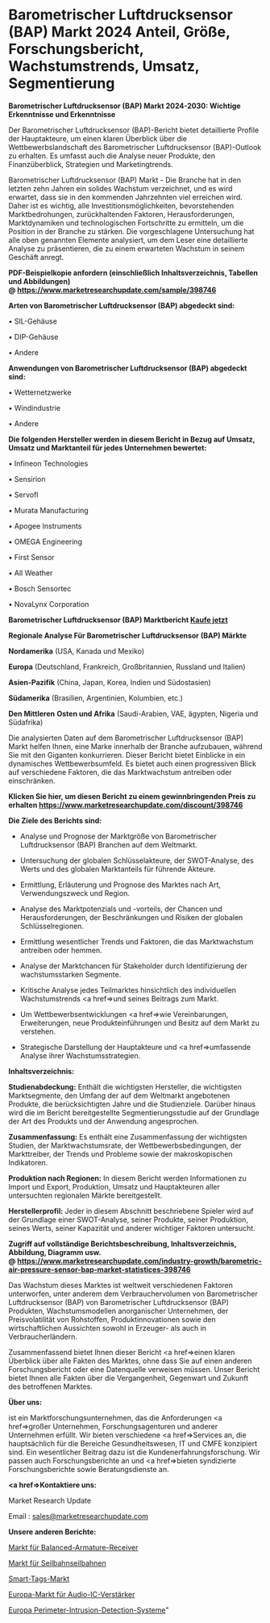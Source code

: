 # Barometrischer Luftdrucksensor (BAP) Markt 2024 Anteil, Größe, Forschungsbericht, Wachstumstrends, Umsatz, Segmentierung

<strong>Barometrischer Luftdrucksensor (BAP) Markt 2024-2030: Wichtige Erkenntnisse und Erkenntnisse</strong>

Der Barometrischer Luftdrucksensor (BAP)-Bericht bietet detaillierte Profile der Hauptakteure, um einen klaren Überblick über die Wettbewerbslandschaft des Barometrischer Luftdrucksensor (BAP)-Outlook zu erhalten. Es umfasst auch die Analyse neuer Produkte, den Finanzüberblick, Strategien und Marketingtrends.

Barometrischer Luftdrucksensor (BAP) Markt - Die Branche hat in den letzten zehn Jahren ein solides Wachstum verzeichnet, und es wird erwartet, dass sie in den kommenden Jahrzehnten viel erreichen wird. Daher ist es wichtig, alle Investitionsmöglichkeiten, bevorstehenden Marktbedrohungen, zurückhaltenden Faktoren, Herausforderungen, Marktdynamiken und technologischen Fortschritte zu ermitteln, um die Position in der Branche zu stärken. Die vorgeschlagene Untersuchung hat alle oben genannten Elemente analysiert, um dem Leser eine detaillierte Analyse zu präsentieren, die zu einem erwarteten Wachstum in seinem Geschäft anregt.

<strong><b>PDF-Beispielkopie anfordern (einschließlich Inhaltsverzeichnis, Tabellen und Abbildungen) @ </b></strong><strong><a href=https://www.marketresearchupdate.com/sample/398746><strong>https://www.marketresearchupdate.com/sample/398746</u></a></strong></strong>

<strong>Arten von Barometrischer Luftdrucksensor (BAP) abgedeckt sind:</strong>

• SIL-Gehäuse

• DIP-Gehäuse

• Andere

<strong>Anwendungen von Barometrischer Luftdrucksensor (BAP) abgedeckt sind:</strong>

• Wetternetzwerke

• Windindustrie

• Andere

<strong>Die folgenden Hersteller werden in diesem Bericht in Bezug auf Umsatz, Umsatz und Marktanteil für jedes Unternehmen bewertet:</strong>

• Infineon Technologies

• Sensirion

• Servofl

• Murata Manufacturing

• Apogee Instruments

• OMEGA Engineering

• First Sensor

• All Weather

• Bosch Sensortec

• NovaLynx Corporation

<strong>Barometrischer Luftdrucksensor (BAP) Marktbericht <a href=https://www.marketresearchupdate.com/buynow/398746>Kaufe jetzt</a></strong>

<strong>Regionale Analyse Für Barometrischer Luftdrucksensor (BAP) Märkte</strong>

<strong>Nordamerika</strong> (USA, Kanada und Mexiko)

<strong>Europa</strong> (Deutschland, Frankreich, Großbritannien, Russland und Italien)

<strong>Asien-Pazifik</strong> (China, Japan, Korea, Indien und Südostasien)

<strong>Südamerika</strong> (Brasilien, Argentinien, Kolumbien, etc.)

<strong>Den Mittleren</strong> <strong>Osten und Afrika</strong> (Saudi-Arabien, VAE, ägypten, Nigeria und Südafrika)

Die analysierten Daten auf dem Barometrischer Luftdrucksensor (BAP) Markt helfen Ihnen, eine Marke innerhalb der Branche aufzubauen, während Sie mit den Giganten konkurrieren. Dieser Bericht bietet Einblicke in ein dynamisches Wettbewerbsumfeld. Es bietet auch einen progressiven Blick auf verschiedene Faktoren, die das Marktwachstum antreiben oder einschränken.

<strong>Klicken Sie hier, um diesen Bericht zu einem gewinnbringenden Preis zu erhalten
</strong><strong><a href=https://www.marketresearchupdate.com/discount/398746>https://www.marketresearchupdate.com/discount/398746</b></u></strong></a>

<strong>Die Ziele des Berichts sind:</strong>

- Analyse und Prognose der Marktgröße von Barometrischer Luftdrucksensor (BAP) Branchen auf dem Weltmarkt.

- Untersuchung der globalen Schlüsselakteure, der SWOT-Analyse, des Werts und des globalen Marktanteils für führende Akteure.

- Ermittlung, Erläuterung und Prognose des Marktes nach Art, Verwendungszweck und Region.

- Analyse des Marktpotenzials und -vorteils, der Chancen und Herausforderungen, der Beschränkungen und Risiken der globalen Schlüsselregionen.

- Ermittlung wesentlicher Trends und Faktoren, die das Marktwachstum antreiben oder hemmen.

- Analyse der Marktchancen für Stakeholder durch Identifizierung der wachstumsstarken Segmente.

- Kritische Analyse jedes Teilmarktes hinsichtlich des individuellen Wachstumstrends <a href=>und</a> seines Beitrags zum Markt.

- Um Wettbewerbsentwicklungen <a href=>wie</a> Vereinbarungen, Erweiterungen, neue Produkteinführungen und Besitz auf dem Markt zu verstehen.

- Strategische Darstellung der Hauptakteure und <a href=>umfas</a>sende Analyse ihrer Wachstumsstrategien.

<strong>Inhaltsverzeichnis:</strong>

<strong>Studienabdeckung:</strong> Enthält die wichtigsten Hersteller, die wichtigsten Marktsegmente, den Umfang der auf dem Weltmarkt angebotenen Produkte, die berücksichtigten Jahre und die Studienziele. Darüber hinaus wird die im Bericht bereitgestellte Segmentierungsstudie auf der Grundlage der Art des Produkts und der Anwendung angesprochen.

<strong>Zusammenfassung:</strong> Es enthält eine Zusammenfassung der wichtigsten Studien, der Marktwachstumsrate, der Wettbewerbsbedingungen, der Markttreiber, der Trends und Probleme sowie der makroskopischen Indikatoren.

<strong>Produktion nach Regionen:</strong> In diesem Bericht werden Informationen zu Import und Export, Produktion, Umsatz und Hauptakteuren aller untersuchten regionalen Märkte bereitgestellt.

<strong>Herstellerprofil:</strong> Jeder in diesem Abschnitt beschriebene Spieler wird auf der Grundlage einer SWOT-Analyse, seiner Produkte, seiner Produktion, seines Werts, seiner Kapazität und anderer wichtiger Faktoren untersucht.

<strong><b>Zugriff auf vollständige Berichtsbeschreibung, Inhaltsverzeichnis, Abbildung, Diagramm usw. @ </b></strong><strong><a href=https://www.marketresearchupdate.com/industry-growth/barometric-air-pressure-sensor-bap-market-statistices-398746>https://www.marketresearchupdate.com/industry-growth/barometric-air-pressure-sensor-bap-market-statistices-398746</a></strong>

Das Wachstum dieses Marktes ist weltweit verschiedenen Faktoren unterworfen, unter anderem dem Verbrauchervolumen von Barometrischer Luftdrucksensor (BAP) von Barometrischer Luftdrucksensor (BAP) Produkten, Wachstumsmodellen anorganischer Unternehmen, der Preisvolatilität von Rohstoffen, Produktinnovationen sowie den wirtschaftlichen Aussichten sowohl in Erzeuger- als auch in Verbraucherländern.

Zusammenfassend bietet Ihnen dieser Bericht <a href=>einen</a> klaren Überblick über alle Fakten des Marktes, ohne dass Sie auf einen anderen Forschungsbericht oder eine Datenquelle verweisen müssen. Unser Bericht bietet Ihnen alle Fakten über die Vergangenheit, Gegenwart und Zukunft des betroffenen Marktes.

<strong>Über uns:</strong>

 ist ein Marktforschungsunternehmen, das die Anforderungen <a href=>großer</a> Unternehmen, Forschungsagenturen und anderer Unternehmen erfüllt. Wir bieten verschiedene <a href=>Services</a> an, die hauptsächlich für die Bereiche Gesundheitswesen, IT und CMFE konzipiert sind. Ein wesentlicher Beitrag dazu ist die Kundenerfahrungsforschung. Wir passen auch Forschungsberichte an und <a href=>bieten</a> syndizierte Forschungsberichte sowie Beratungsdienste an.

<strong><a href=>Kontaktiere uns:</a></strong>

Market Research Update

Email : sales@marketresearchupdate.com

<strong>Unsere anderen Berichte:</strong>

<a href=https://www.linkedin.com/pulse/balanced-armature-receiver-market-2023-latest>Markt für Balanced-Armature-Receiver</a>

<a href=https://www.linkedin.com/pulse/cable-car-ropeways-market-sizing-up-anticipating>Markt für Seilbahnseilbahnen</a>

<a href=https://www.linkedin.com/pulse/smart-tags-market-size-emerging-trends-consumption>Smart-Tags-Markt</a>

<a href=https://www.linkedin.com/pulse/europe-audio-ic-amplifiers-market-size-share>Europa-Markt für Audio-IC-Verstärker</a>

<a href=https://www.linkedin.com/pulse/europe-perimeter-intrusion-detection-systems>Europa Perimeter-Intrusion-Detection-Systeme</a>"
